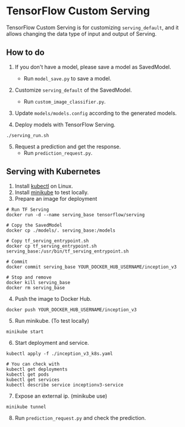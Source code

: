 # TensorFlow Custom Serving
TensorFlow Custom Serving is for customizing ```serving_default```, and it allows changing the data type of input and output of Serving.

## How to do
1. If you don't have a model, please save a model as SavedModel.
    * Run ```model_save.py``` to save a model.

2. Customize ```serving_default``` of the SavedModel.
   * Run ```custom_image_classifier.py```.
   
3. Update ```models/models.config``` according to the generated models.

4. Deploy models with TensorFlow Serving.
~~~
./serving_run.sh
~~~

5. Request a prediction and get the response.
   * Run ```prediction_request.py```.
   
## Serving with Kubernetes
1. Install [kubectl](https://kubernetes.io/docs/tasks/tools/install-kubectl-linux/) on Linux.
2. Install [minikube](https://minikube.sigs.k8s.io/docs/start/) to test locally.
3. Prepare an image for deployment
~~~
# Run TF Serving
docker run -d --name serving_base tensorflow/serving

# Copy the SavedModel
docker cp ./models/. serving_base:/models

# Copy tf_serving_entrypoint.sh
docker cp tf_serving_entrypoint.sh serving_base:/usr/bin/tf_serving_entrypoint.sh

# Commit
docker commit serving_base YOUR_DOCKER_HUB_USERNAME/inception_v3

# Stop and remove
docker kill serving_base
docker rm serving_base
~~~

4. Push the image to Docker Hub.
~~~
docker push YOUR_DOCKER_HUB_USERNAME/inception_v3
~~~

5. Run minikube. (To test locally)
~~~
minikube start
~~~

6. Start deployment and service.
~~~
kubectl apply -f ./inception_v3_k8s.yaml

# You can check with
kubectl get deployments
kubectl get pods
kubectl get services
kubectl describe service inceptionv3-service
~~~

7. Expose an external ip. (minikube use)
~~~
minikube tunnel
~~~

8. Run ```prediction_request.py``` and check the prediction.